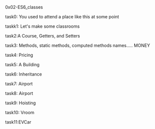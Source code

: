 0x02-ES6_classes

task0: You used to attend a place like this at some point

taskk1: Let's make some classrooms

task2:A Course, Getters, and Setters

task3: Methods, static methods, computed methods names..... MONEY

task4:  Pricing

task5: A Building

task6: Inheritance

task7: Airport

task8: Airport

task9: Hoisting

task10: Vroom

task11:EVCar
